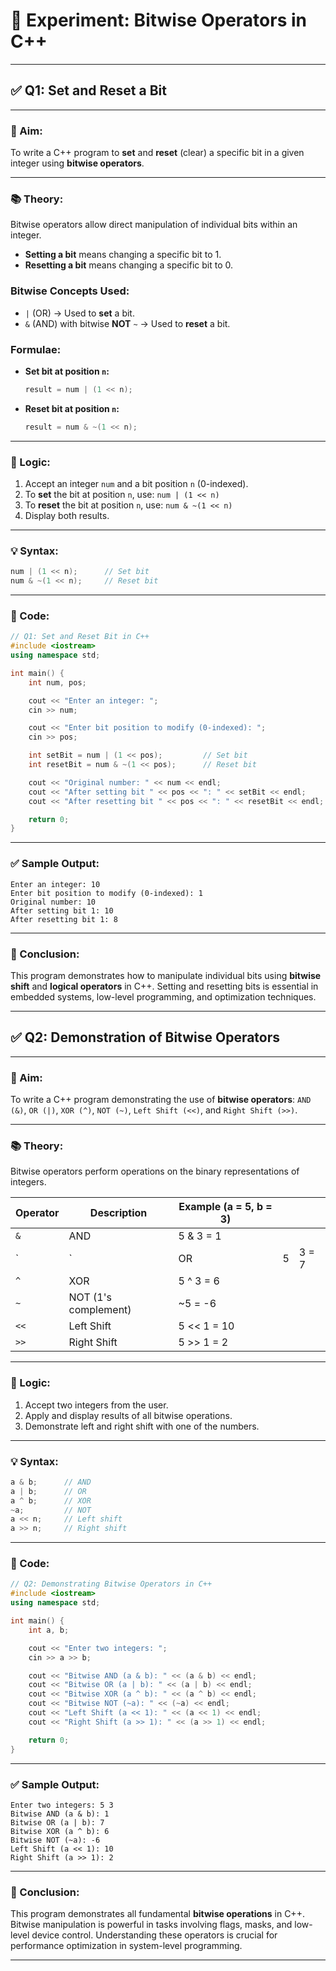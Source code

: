 # 🧪 Experiment: Bitwise Operators in C++

---

## ✅ Q1: Set and Reset a Bit

---

### 🎯 Aim:

To write a C++ program to **set** and **reset** (clear) a specific bit in a given integer using **bitwise operators**.

---

### 📚 Theory:

Bitwise operators allow direct manipulation of individual bits within an integer.

* **Setting a bit** means changing a specific bit to 1.
* **Resetting a bit** means changing a specific bit to 0.

### Bitwise Concepts Used:

* `|` (OR) → Used to **set** a bit.
* `&` (AND) with bitwise **NOT** `~` → Used to **reset** a bit.

### Formulae:

* **Set bit at position `n`:**

  ```cpp
  result = num | (1 << n);
  ```
* **Reset bit at position `n`:**

  ```cpp
  result = num & ~(1 << n);
  ```

---

### 🧠 Logic:

1. Accept an integer `num` and a bit position `n` (0-indexed).
2. To **set** the bit at position `n`, use: `num | (1 << n)`
3. To **reset** the bit at position `n`, use: `num & ~(1 << n)`
4. Display both results.

---

### 💡 Syntax:

```cpp
num | (1 << n);      // Set bit
num & ~(1 << n);     // Reset bit
```

---

### 🧾 Code:

```cpp
// Q1: Set and Reset Bit in C++
#include <iostream>
using namespace std;

int main() {
    int num, pos;

    cout << "Enter an integer: ";
    cin >> num;

    cout << "Enter bit position to modify (0-indexed): ";
    cin >> pos;

    int setBit = num | (1 << pos);         // Set bit
    int resetBit = num & ~(1 << pos);      // Reset bit

    cout << "Original number: " << num << endl;
    cout << "After setting bit " << pos << ": " << setBit << endl;
    cout << "After resetting bit " << pos << ": " << resetBit << endl;

    return 0;
}
```

---

### ✅ Sample Output:

```
Enter an integer: 10
Enter bit position to modify (0-indexed): 1
Original number: 10
After setting bit 1: 10
After resetting bit 1: 8
```

---

### 📌 Conclusion:

This program demonstrates how to manipulate individual bits using **bitwise shift** and **logical operators** in C++. Setting and resetting bits is essential in embedded systems, low-level programming, and optimization techniques.

---

## ✅ Q2: Demonstration of Bitwise Operators

---

### 🎯 Aim:

To write a C++ program demonstrating the use of **bitwise operators**:
`AND (&)`, `OR (|)`, `XOR (^)`, `NOT (~)`, `Left Shift (<<)`, and `Right Shift (>>)`.

---

### 📚 Theory:

Bitwise operators perform operations on the binary representations of integers.

| Operator | Description          | Example (a = 5, b = 3) |   |       |
| -------- | -------------------- | ---------------------- | - | ----- |
| `&`      | AND                  | 5 & 3 = 1              |   |       |
| \`       | \`                   | OR                     | 5 | 3 = 7 |
| `^`      | XOR                  | 5 ^ 3 = 6              |   |       |
| `~`      | NOT (1's complement) | \~5 = -6               |   |       |
| `<<`     | Left Shift           | 5 << 1 = 10            |   |       |
| `>>`     | Right Shift          | 5 >> 1 = 2             |   |       |

---

### 🧠 Logic:

1. Accept two integers from the user.
2. Apply and display results of all bitwise operations.
3. Demonstrate left and right shift with one of the numbers.

---

### 💡 Syntax:

```cpp
a & b;      // AND
a | b;      // OR
a ^ b;      // XOR
~a;         // NOT
a << n;     // Left shift
a >> n;     // Right shift
```

---

### 🧾 Code:

```cpp
// Q2: Demonstrating Bitwise Operators in C++
#include <iostream>
using namespace std;

int main() {
    int a, b;

    cout << "Enter two integers: ";
    cin >> a >> b;

    cout << "Bitwise AND (a & b): " << (a & b) << endl;
    cout << "Bitwise OR (a | b): " << (a | b) << endl;
    cout << "Bitwise XOR (a ^ b): " << (a ^ b) << endl;
    cout << "Bitwise NOT (~a): " << (~a) << endl;
    cout << "Left Shift (a << 1): " << (a << 1) << endl;
    cout << "Right Shift (a >> 1): " << (a >> 1) << endl;

    return 0;
}
```

---

### ✅ Sample Output:

```
Enter two integers: 5 3
Bitwise AND (a & b): 1
Bitwise OR (a | b): 7
Bitwise XOR (a ^ b): 6
Bitwise NOT (~a): -6
Left Shift (a << 1): 10
Right Shift (a >> 1): 2
```

---

### 📌 Conclusion:

This program demonstrates all fundamental **bitwise operations** in C++. Bitwise manipulation is powerful in tasks involving flags, masks, and low-level device control. Understanding these operators is crucial for performance optimization in system-level programming.

---
